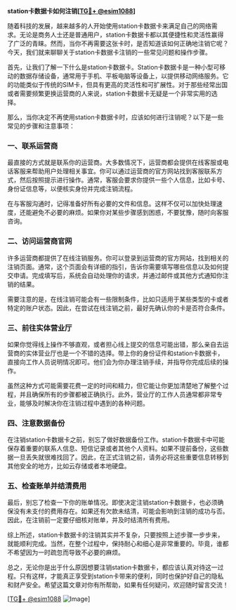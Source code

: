 **station卡数据卡如何注销[[TG💪+ @esim1088](https://t.me/s/esim1088)]**

随着科技的发展，越来越多的人开始使用station卡数据卡来满足自己的网络需求。无论是商务人士还是普通用户，station卡数据卡都以其便捷性和灵活性赢得了广泛的青睐。然而，当你不再需要这张卡时，是否知道该如何正确地注销它呢？今天，我们就来聊聊关于station卡数据卡注销的一些常见问题和操作步骤。

首先，让我们了解一下什么是station卡数据卡。Station卡数据卡是一种小型可移动的数据存储设备，通常用于手机、平板电脑等设备上，以提供移动网络服务。它的功能类似于传统的SIM卡，但具有更高的灵活性和可扩展性。对于那些经常出国或者需要频繁更换运营商的人来说，station卡数据卡无疑是一个非常实用的选择。

那么，当你决定不再使用station卡数据卡时，应该如何进行注销呢？以下是一些常见的步骤和注意事项：

### 一、联系运营商

最直接的方式就是联系你的运营商。大多数情况下，运营商都会提供在线客服或电话客服来帮助用户处理相关事宜。你可以通过运营商的官方网站找到客服联系方式，然后按照提示进行操作。通常，客服会要求你提供一些个人信息，比如卡号、身份证信息等，以便核实身份并完成注销流程。

在与客服沟通时，记得准备好所有必要的文件和信息。这样不仅可以加快处理速度，还能避免不必要的麻烦。如果你对某些步骤感到困惑，不要犹豫，随时向客服咨询。

### 二、访问运营商官网

许多运营商都提供了在线注销服务。你可以登录到运营商的官方网站，找到相关的注销页面。通常，这个页面会有详细的指引，告诉你需要填写哪些信息以及如何提交申请。完成填写后，系统会自动处理你的请求，并通过邮件或其他方式通知你注销的结果。

需要注意的是，在线注销可能会有一些限制条件，比如只适用于某些类型的卡或者特定的账户状态。因此，在尝试在线注销之前，最好先确认你的卡是否符合条件。

### 三、前往实体营业厅

如果你觉得线上操作不够直观，或者担心线上提交的信息可能出错，那么亲自去运营商的实体营业厅也是一个不错的选择。带上你的身份证件和station卡数据卡，直接向工作人员说明情况即可。他们会为你办理注销手续，并指导你完成后续的操作。

虽然这种方式可能需要花费一定的时间和精力，但它能让你更加清楚地了解整个过程，并且确保所有的步骤都被正确执行。此外，营业厅的工作人员通常都非常专业，能够及时解决你在注销过程中遇到的各种问题。

### 四、注意数据备份

在注销station卡数据卡之前，别忘了做好数据备份工作。station卡数据卡中可能保存着重要的联系人信息、短信记录或者其他个人资料。如果不提前备份，这些数据一旦丢失就很难找回了。因此，在正式注销之前，请务必将这些重要信息转移到其他安全的地方，比如云存储或者本地硬盘。

### 五、检查账单并结清费用

最后，别忘了检查一下你的账单情况。即使决定注销station卡数据卡，也必须确保没有未支付的费用存在。如果还有欠款未结清，可能会影响到注销的成功与否。因此，在注销前一定要仔细核对账单，并及时结清所有费用。

综上所述，station卡数据卡的注销其实并不复杂，只要按照上述步骤一步步来，就能顺利完成。当然，在整个过程中，保持耐心和细心是非常重要的。毕竟，谁都不希望因为一时疏忽而导致不必要的麻烦。

总之，无论你是出于什么原因想要注销station卡数据卡，都应该认真对待这一过程。只有这样，才能真正享受到station卡带来的便利，同时也保护好自己的隐私和财产安全。希望这篇文章对你有所帮助，如果有任何疑问，欢迎随时留言交流！

[[TG💪+ @esim1088](https://t.me/s/esim1088) ![Image](https://i.postimg.cc/4NQfJmqS/Snipaste-2025-05-13-00-14-12.png)]